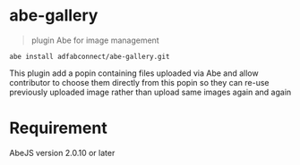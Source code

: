 # abe-gallery

> plugin Abe for image management

```shell
abe install adfabconnect/abe-gallery.git
```

This plugin add a popin containing files uploaded via Abe and allow contributor to choose them directly from this popin so they can re-use previously uploaded image rather than upload same images again and again

# Requirement

AbeJS version 2.0.10 or later
